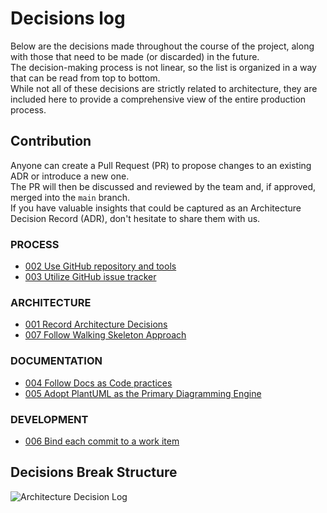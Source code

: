 # Decisions log

Below are the decisions made throughout the course of the project, 
along with those that need to be made (or discarded) in the future.<br/>
The decision-making process is not linear, so the list is organized in a way that can be read from top to bottom.<br/>
While not all of these decisions are strictly related to architecture,
they are included here to provide a comprehensive view of the entire production process.

## Contribution

Anyone can create a Pull Request (PR) to propose changes to an existing ADR or introduce a new one.<br/>
The PR will then be discussed and reviewed by the team and, if approved, merged into the `main` branch.<br/>
If you have valuable insights that could be captured as an Architecture Decision Record (ADR),
don't hesitate to share them with us.

### PROCESS

* [002 Use GitHub repository and tools](decisions/002%20Use%20GitHub%20repository%20and%20tools.md)
* [003 Utilize GitHub issue tracker](decisions/003%20Utilize%20GitHub%20issue%20tracker.md)

### ARCHITECTURE

* [001 Record Architecture Decisions](decisions/001%20Record%20Architecture%20Decisions.md)
* [007 Follow Walking Skeleton Approach](decisions/007%20Follow%20Walking%20Skeleton%20approach.md)

### DOCUMENTATION

* [004 Follow Docs as Code practices](decisions/004%20Follow%20Docs%20as%20Code%20principles.md)
* [005 Adopt PlantUML as the Primary Diagramming Engine](decisions/005%20Adopt%20PlantUML%20as%20the%20Primary%20Diagramming%20Engine.md)

### DEVELOPMENT

* [006 Bind each commit to a work item](decisions/006%20Bind%20each%20commit%20to%20a%20work%20item.md)

## Decisions Break Structure

<!--
```plantuml
@startwbs

* Architecture Decision Log

-- Documentation
--- ADR 004 Follow Docs as Code practices
--- ADR 005 Adopt PlantUML as the Primary Diagramming Engine

-- Development
--- ADR 006 Bind each commit to a work item

++ Process
+++ ADR 002 Use GitHub repository and tools
+++ ADR 003 Utilize GitHub Issue Tracker for Issue Management

++ Architecture
+++ ADR 001 Record Architecture Decisions
+++ ADR 007 Follow Walking Skeleton Approach

@endwbs
```
-->
![Architecture Decision Log](https://www.plantuml.com/plantuml/png/R55BRi8m4DqZSOUtBaAY_orfqvy44g95h8qpJQmudiYU5BLNww97wXLgGwc2rAN7xpTllZ-_fa6Kb-qc30V3mGaohoiZfANpX9oq2OOTPbocx_4OEUkk8ITAuZnDniZo9IQJ2zopjRnDY00LSCi5eVLAYz4K-j1BP0MtWeLLJbRpMK9BHLXuqoZ_ZjoeqgkcCQx4dIkDeuCvlP7bDldtzQvmOrm1Khg2viWJ24DXoxv6NAP9zD4ewdDC4gECucDFFSCg41wCF7ORU6ev6E4OGKKzORP7u7Ein5ZpyKTu2g4ZlCGTQ_9uPVyxcIkdIjh7t3dtM-qhdc99cdtnV-r7vjU7VjVArgcPvveiIJnErhQUu-x9QqgksDto1m00__y30000) <!-- ← Generated image link. Do NOT modify it manually. -->